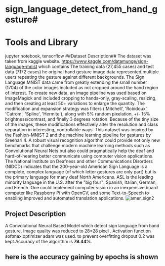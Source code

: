 # sign_language_detect_from_hand_gesture#
# Tools and Library #
jupyter notebook, tensorflow
##Dataset Description##
The dataset was taken from kaggle website. https://www.kaggle.com/datamunge/sign-language-mnist which contains The training data (27,455 cases) and test data (7172 cases)
he original hand gesture image data represented multiple users repeating the gesture against different backgrounds. The Sign Language MNIST data came from greatly extending the small number (1704) of the color images included as not cropped around the hand region of interest. To create new data, an image pipeline was used based on ImageMagick and included cropping to hands-only, gray-scaling, resizing, and then creating at least 50+ variations to enlarge the quantity. The modification and expansion strategy was filters ('Mitchell', 'Robidoux', 'Catrom', 'Spline', 'Hermite'), along with 5% random pixelation, +/- 15% brightness/contrast, and finally 3 degrees rotation. Because of the tiny size of the images, these modifications effectively alter the resolution and class separation in interesting, controllable ways.
This dataset was inspired by the Fashion-MNIST 2 and the machine learning pipeline for gestures by Sreehari 4.
A robust visual recognition algorithm could provide not only new benchmarks that challenge modern machine learning methods such as Convolutional Neural Nets but also could pragmatically help the deaf and hard-of-hearing better communicate using computer vision applications. The National Institute on Deafness and other Communications Disorders (NIDCD) indicates that the 200-year-old American Sign Language is a complete, complex language (of which letter gestures are only part) but is the primary language for many deaf North Americans. ASL is the leading minority language in the U.S. after the "big four": Spanish, Italian, German, and French. One could implement computer vision in an inexpensive board computer like Raspberry Pi with OpenCV, and some Text-to-Speech to enabling improved and automated translation applications.
![amer_sign2](https://user-images.githubusercontent.com/23102524/56342884-07e9b680-61db-11e9-9a9c-b2819e9318c6.png)

## Project Description ##
A Convolutional Neural Based Model which detect sign language from hand gesture. Image quality was reduced to 28*28 pixel . Activation function softmax,optimizer adam was used. to prevent overfitting dropout 0.2 was kept.Accuracy of the algorithm is **79.44%**.
## here is the accuracy gaining by epochs is shown ##
